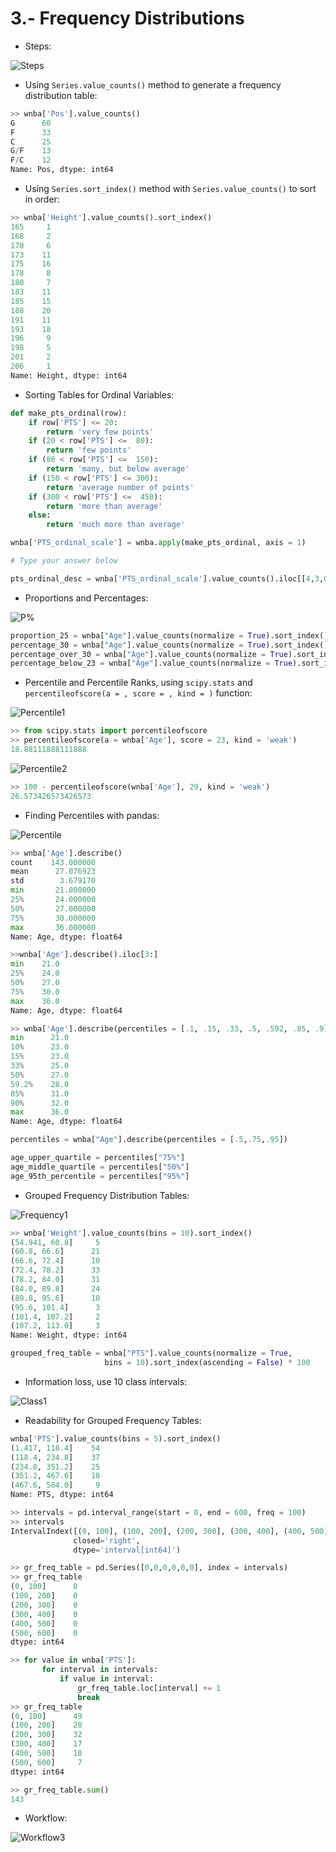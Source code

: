 # 3.- Frequency Distributions

* Steps:

![Steps](https://s3.amazonaws.com/dq-content/285/s1m3_workflow.svg)

* Using `Series.value_counts()` method to generate a frequency distribution table:

```python
>> wnba['Pos'].value_counts()
G      60
F      33
C      25
G/F    13
F/C    12
Name: Pos, dtype: int64
```

* Using `Series.sort_index()` method with `Series.value_counts()` to sort in order:

```python
>> wnba['Height'].value_counts().sort_index()
165     1
168     2
170     6
173    11
175    16
178     8
180     7
183    11
185    15
188    20
191    11
193    18
196     9
198     5
201     2
206     1
Name: Height, dtype: int64
```

* Sorting Tables for Ordinal Variables:

```python
def make_pts_ordinal(row):
    if row['PTS'] <= 20:
        return 'very few points'
    if (20 < row['PTS'] <=  80):
        return 'few points'
    if (80 < row['PTS'] <=  150):
        return 'many, but below average'
    if (150 < row['PTS'] <= 300):
        return 'average number of points'
    if (300 < row['PTS'] <=  450):
        return 'more than average'
    else:
        return 'much more than average'

wnba['PTS_ordinal_scale'] = wnba.apply(make_pts_ordinal, axis = 1)

# Type your answer below

pts_ordinal_desc = wnba['PTS_ordinal_scale'].value_counts().iloc[[4,3,0,2,1,5]]
```

* Proportions and Percentages:

![P%](https://s3.amazonaws.com/dq-content/285/s1m3_percentages.svg)

```python
proportion_25 = wnba["Age"].value_counts(normalize = True).sort_index()[25]
percentage_30 = wnba["Age"].value_counts(normalize = True).sort_index()[30]*100
percentage_over_30 = wnba["Age"].value_counts(normalize = True).sort_index().loc[30:].sum() * 100
percentage_below_23 = wnba["Age"].value_counts(normalize = True).sort_index().loc[:23].sum() * 100
```

* Percentile and Percentile Ranks, using `scipy.stats` and `percentileofscore(a = , score = , kind = )` function:

![Percentile1](https://s3.amazonaws.com/dq-content/285/s1m3_percentiles_v2.svg)

```python
>> from scipy.stats import percentileofscore
>> percentileofscore(a = wnba['Age'], score = 23, kind = 'weak')
18.88111888111888
```

![Percentile2](https://s3.amazonaws.com/dq-content/285/s1m3_difference.svg)

```python
>> 100 - percentileofscore(wnba['Age'], 29, kind = 'weak')
26.573426573426573
```

* Finding Percentiles with pandas:

![Percentile](https://s3.amazonaws.com/dq-content/285/s1m3_quantiles_v2.svg)

```python
>> wnba['Age'].describe()
count    143.000000
mean      27.076923
std        3.679170
min       21.000000
25%       24.000000
50%       27.000000
75%       30.000000
max       36.000000
Name: Age, dtype: float64

>>wnba['Age'].describe().iloc[3:]
min    21.0
25%    24.0
50%    27.0
75%    30.0
max    36.0
Name: Age, dtype: float64

>> wnba['Age'].describe(percentiles = [.1, .15, .33, .5, .592, .85, .9]).iloc[3:]
min      21.0
10%      23.0
15%      23.0
33%      25.0
50%      27.0
59.2%    28.0
85%      31.0
90%      32.0
max      36.0
Name: Age, dtype: float64
```

```python
percentiles = wnba["Age"].describe(percentiles = [.5,.75,.95])

age_upper_quartile = percentiles["75%"]
age_middle_quartile = percentiles["50%"]
age_95th_percentile = percentiles["95%"]
```

* Grouped Frequency Distribution Tables:

![Frequency1](https://s3.amazonaws.com/dq-content/285/s1m3_ten_intervals.svg)

```python
>> wnba['Weight'].value_counts(bins = 10).sort_index()
(54.941, 60.8]     5
(60.8, 66.6]      21
(66.6, 72.4]      10
(72.4, 78.2]      33
(78.2, 84.0]      31
(84.0, 89.8]      24
(89.8, 95.6]      10
(95.6, 101.4]      3
(101.4, 107.2]     2
(107.2, 113.0]     3
Name: Weight, dtype: int64
```

```python
grouped_freq_table = wnba["PTS"].value_counts(normalize = True, 
                     bins = 10).sort_index(ascending = False) * 100
```

* Information loss, use 10 class intervals:

![Class1](https://s3.amazonaws.com/dq-content/285/s1m3_tradeoff.svg)

* Readability for Grouped Frequency Tables:

```python
wnba['PTS'].value_counts(bins = 5).sort_index()
(1.417, 118.4]    54
(118.4, 234.8]    37
(234.8, 351.2]    25
(351.2, 467.6]    18
(467.6, 584.0]     9
Name: PTS, dtype: int64

>> intervals = pd.interval_range(start = 0, end = 600, freq = 100)
>> intervals
IntervalIndex([(0, 100], (100, 200], (200, 300], (300, 400], (400, 500], (500, 600]]
              closed='right',
              dtype='interval[int64]')

>> gr_freq_table = pd.Series([0,0,0,0,0,0], index = intervals)
>> gr_freq_table
(0, 100]      0
(100, 200]    0
(200, 300]    0
(300, 400]    0
(400, 500]    0
(500, 600]    0
dtype: int64

>> for value in wnba['PTS']:
       for interval in intervals:
           if value in interval:
               gr_freq_table.loc[interval] += 1
               break
>> gr_freq_table
(0, 100]      49
(100, 200]    28
(200, 300]    32
(300, 400]    17
(400, 500]    10
(500, 600]     7
dtype: int64

>> gr_freq_table.sum()
143
```

* Workflow:

![Workflow3](https://s3.amazonaws.com/dq-content/285/s1m3_3rd_step_done.svg)
